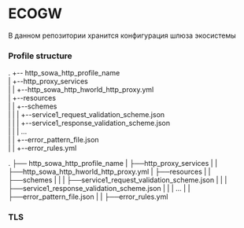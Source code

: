 # ECOGW

В данном репозитории хранится конфигурация шлюза экосистемы

### Profile structure

.
+-- http_sowa_http_profile_name <br />
|   +--http_proxy_services <br />
|   |   +--http_sowa_http_hworld_http_proxy.yml <br />
|   +--resources <br />
|   |   +--schemes <br />
|   |   |   +--service1_request_validation_scheme.json <br />
|   |   |   +--service1_response_validation_scheme.json <br />
|   |   |   ... <br />
|   |   +--error_pattern_file.json <br />
|   |   +--error_rules.yml <br />



.
├── http_sowa_http_profile_name
|   ├──http_proxy_services
|   |   ├──http_sowa_http_hworld_http_proxy.yml
|   ├──resources
|   |   ├──schemes
|   |   |   ├──service1_request_validation_scheme.json
|   |   |   ├──service1_response_validation_scheme.json
|   |   |   ...
|   |   ├──error_pattern_file.json
|   |   ├──error_rules.yml

### TLS

